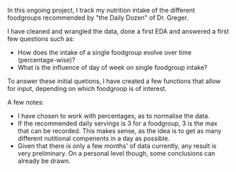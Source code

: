 In this ongoing project, I track my nutrition intake of the different foodgroups recommended by "the Daily Dozen" of Dr. Greger. 

I have cleaned and wrangled the data, done a first EDA and answered a first few questions such as: 
  - How does the intake of a single foodgroup evolve over time (percentage-wise)?
  - What is the influence of day of week on single foodgroup intake?

To answer these initial quetions, I have created a few functions that allow for input, depending on which foodgroop is of interest. 

A few notes: 
- I have chosen to work with percentages, as to normalise the data.
- If the recommended daily servings is 3 for a foodgroup, 3 is the max that can be recorded. This makes sense, as the idea is to get as many different nutitional compenents in a day as possible.
- Given that there is only a few months' of data currently, any result is very preliminary. On a personal level though, some conclusions can already be drawn. 
